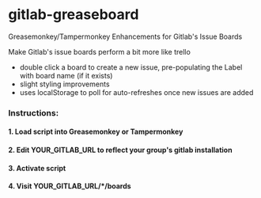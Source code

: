 # gitlab-greaseboard
Greasemonkey/Tampermonkey Enhancements for Gitlab's Issue Boards

Make Gitlab's issue boards perform a bit more like trello
+ double click a board to create a new issue, pre-populating the Label with board name (if it exists)
+ slight styling improvements
+ uses localStorage to poll for auto-refreshes once new issues are added

### Instructions:
#### 1. Load script into Greasemonkey or Tampermonkey
#### 2. Edit YOUR_GITLAB_URL to reflect your group's gitlab installation
#### 3. Activate script
#### 4. Visit YOUR_GITLAB_URL/*/boards
